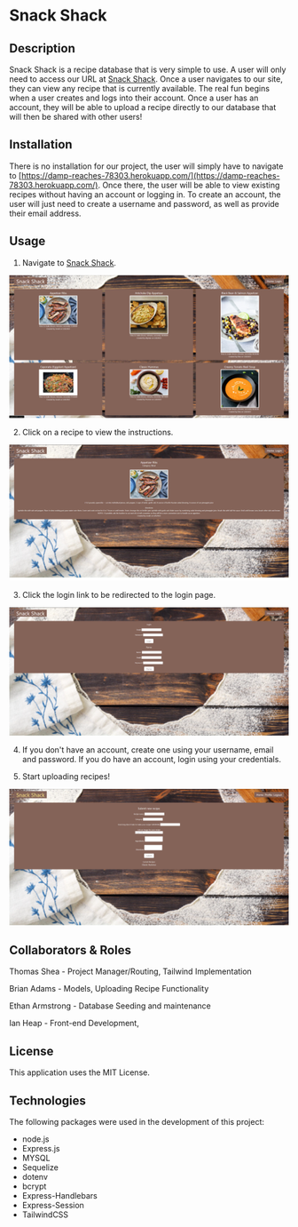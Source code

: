 # Snack Shack

## Description

Snack Shack is a recipe database that is very simple to use. A user will only need to access our URL at [Snack Shack](https://damp-reaches-78303.herokuapp.com/). Once a user navigates to our site, they can view any recipe that is currently available. The real fun begins when a user creates and logs into their account. Once a user has an account, they will be able to upload a recipe directly to our database that will then be shared with other users!

## Installation

There is no installation for our project, the user will simply have to navigate to [https://damp-reaches-78303.herokuapp.com/](https://damp-reaches-78303.herokuapp.com/). Once there, the user will be able to view existing recipes without having an account or logging in. To create an account, the user will just need to create a username and password, as well as provide their email address.

## Usage

1. Navigate to [Snack Shack](https://damp-reaches-78303.herokuapp.com/).

![Homepage](./screenshots/Homepage.png)

2. Click on a recipe to view the instructions.

![Recipe Page](./screenshots/Recipe-Page.png)

3. Click the login link to be redirected to the login page.

![Login Page](./screenshots/Login-Page.png)

4. If you don't have an account, create one using your username, email and password.
   If you do have an account, login using your credentials.

5. Start uploading recipes! 

![Profile Page](./screenshots/Profile-Page.png)

## Collaborators & Roles

Thomas Shea - Project Manager/Routing, Tailwind Implementation

Brian Adams - Models, Uploading Recipe Functionality

Ethan Armstrong - Database Seeding and maintenance

Ian Heap - Front-end Development, 

## License

This application uses the MIT License.

## Technologies
The following packages were used in the development of this project:

- node.js
- Express.js
- MYSQL
- Sequelize
- dotenv
- bcrypt
- Express-Handlebars
- Express-Session
- TailwindCSS



